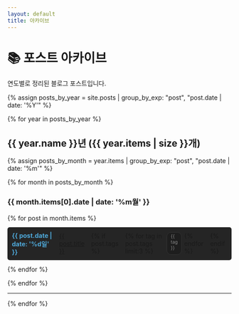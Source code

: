 ```yaml
---
layout: default
title: 아카이브
---
```


# 📚 포스트 아카이브

연도별로 정리된 블로그 포스트입니다.

{% assign posts_by_year = site.posts | group_by_exp: "post", "post.date | date: '%Y'" %}

{% for year in posts_by_year %}
  <h2>{{ year.name }}년 ({{ year.items | size }}개)</h2>
  
  {% assign posts_by_month = year.items | group_by_exp: "post", "post.date | date: '%m'" %}
  
  {% for month in posts_by_month %}
    <h3>{{ month.items[0].date | date: '%m월' }}</h3>
    <ul class="archive-list">
      {% for post in month.items %}
        <li>
          <time datetime="{{ post.date | date_to_xmlschema }}">
            {{ post.date | date: '%d일' }}
          </time>
          <a href="{{ post.url | relative_url }}">{{ post.title }}</a>
          {% if post.tags %}
            <span class="tags">
              {% for tag in post.tags limit:3 %}
                <span class="tag-mini">{{ tag }}</span>
              {% endfor %}
            </span>
          {% endif %}
        </li>
      {% endfor %}
    </ul>
  {% endfor %}
  
  <hr>
{% endfor %}

<style>
.archive-list {
  list-style: none;
  padding-left: 0;
}

.archive-list li {
  margin: 12px 0;
  padding: 10px;
  background-color: #252525;
  border-radius: 5px;
  display: flex;
  align-items: center;
  gap: 15px;
}

.archive-list time {
  color: #4ea9da;
  font-weight: bold;
  min-width: 40px;
}

.archive-list a {
  flex-grow: 1;
}

.tags {
  display: flex;
  gap: 5px;
}

.tag-mini {
  font-size: 0.75em;
  padding: 2px 8px;
  background-color: #1e1e1e;
  border: 1px solid #333;
  border-radius: 10px;
  color: #888;
}
</style>
